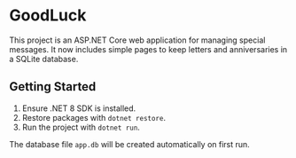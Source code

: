 # GoodLuck

This project is an ASP.NET Core web application for managing special messages.
It now includes simple pages to keep letters and anniversaries in a SQLite
database.

## Getting Started

1. Ensure .NET 8 SDK is installed.
2. Restore packages with `dotnet restore`.
3. Run the project with `dotnet run`.

The database file `app.db` will be created automatically on first run.
